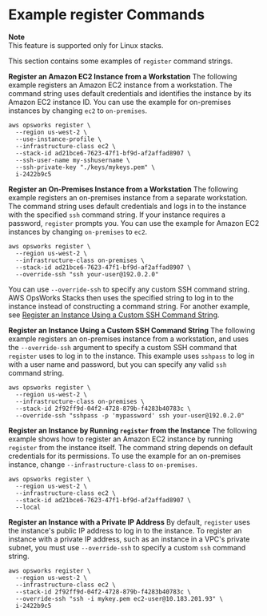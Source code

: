 # Example register Commands<a name="registered-instances-register-registering-examples"></a>

**Note**  
This feature is supported only for Linux stacks\.

This section contains some examples of `register` command strings\.

**Register an Amazon EC2 Instance from a Workstation**  <a name="registered-instances-register-registering-examples-workstation-ec2"></a>
The following example registers an Amazon EC2 instance from a workstation\. The command string uses default credentials and identifies the instance by its Amazon EC2 instance ID\. You can use the example for on\-premises instances by changing `ec2` to `on-premises`\.  

```
aws opsworks register \
  --region us-west-2 \
  --use-instance-profile \
  --infrastructure-class ec2 \
  --stack-id ad21bce6-7623-47f1-bf9d-af2affad8907 \
  --ssh-user-name my-sshusername \
  --ssh-private-key "./keys/mykeys.pem" \
  i-2422b9c5
```

**Register an On\-Premises Instance from a Workstation**  <a name="registered-instances-register-registering-examples-workstation-onprem"></a>
The following example registers an on\-premises instance from a separate workstation\. The command string uses default credentials and logs in to the instance with the specified `ssh` command string\. If your instance requires a password, `register` prompts you\. You can use the example for Amazon EC2 instances by changing `on-premises` to `ec2`\.   

```
aws opsworks register \
  --region us-west-2 \
  --infrastructure-class on-premises \
  --stack-id ad21bce6-7623-47f1-bf9d-af2affad8907 \
  --override-ssh "ssh your-user@192.0.2.0"
```
You can use `--override-ssh` to specify any custom SSH command string\. AWS OpsWorks Stacks then uses the specified string to log in to the instance instead of constructing a command string\. For another example, see [Register an Instance Using a Custom SSH Command String](#registered-instances-register-registering-examples-custom-ssh)\.

**Register an Instance Using a Custom SSH Command String**  <a name="registered-instances-register-registering-examples-custom-ssh"></a>
The following example registers an on\-premises instance from a workstation, and uses the `--override-ssh` argument to specify a custom SSH command that `register` uses to log in to the instance\. This example uses `sshpass` to log in with a user name and password, but you can specify any valid `ssh` command string\.  

```
aws opsworks register \
  --region us-west-2 \
  --infrastructure-class on-premises \
  --stack-id 2f92ff9d-04f2-4728-879b-f4283b40783c \
  --override-ssh "sshpass -p 'mypassword' ssh your-user@192.0.2.0"
```

**Register an Instance by Running `register` from the Instance**  <a name="registered-instances-register-registering-examples-local"></a>
The following example shows how to register an Amazon EC2 instance by running `register` from the instance itself\. The command string depends on default credentials for its permissions\. To use the example for an on\-premises instance, change `--infrastructure-class` to `on-premises`\.  

```
aws opsworks register \
  --region us-west-2 \
  --infrastructure-class ec2 \
  --stack-id ad21bce6-7623-47f1-bf9d-af2affad8907 \
  --local
```

**Register an Instance with a Private IP Address**  <a name="registered-instances-register-registering-examples-private-ip"></a>
By default, `register` uses the instance's public IP address to log in to the instance\. To register an instance with a private IP address, such as an instance in a VPC's private subnet, you must use `--override-ssh` to specify a custom `ssh` command string\.  

```
aws opsworks register \
  --region us-west-2 \
  --infrastructure-class ec2 \
  --stack-id 2f92ff9d-04f2-4728-879b-f4283b40783c \
  --override-ssh "ssh -i mykey.pem ec2-user@10.183.201.93" \
  i-2422b9c5
```